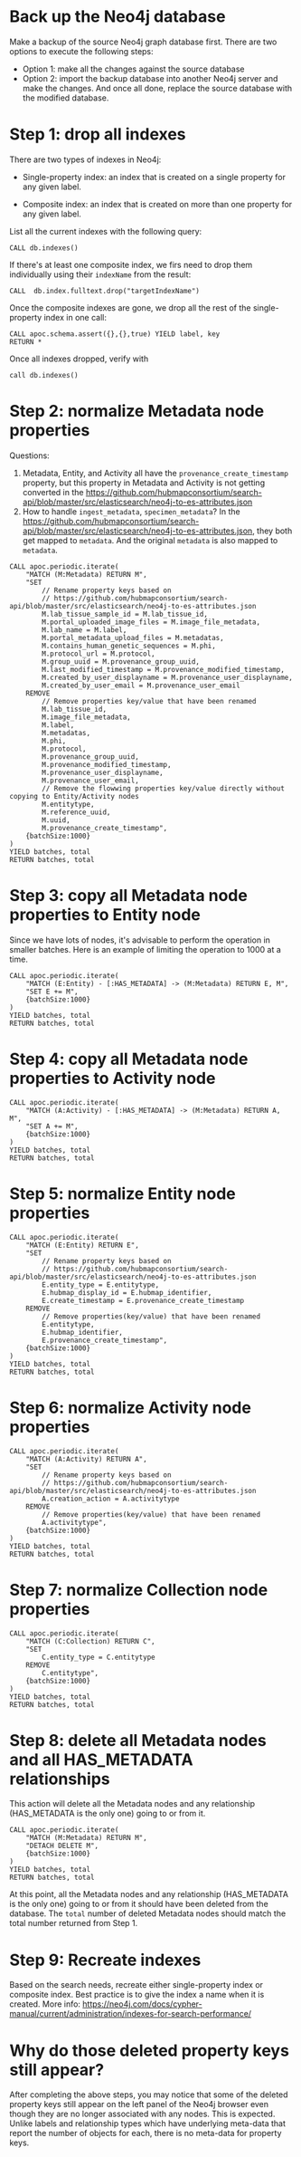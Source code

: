 # Back up the Neo4j database

Make a backup of the source Neo4j graph database first. There are two options to execute the following steps:

- Option 1: make all the changes against the source database
- Option 2: import the backup database into another Neo4j server and make the changes. And once all done, replace the source database with the modified database.

# Step 1: drop all indexes

There are two types of indexes in Neo4j:

- Single-property index: an index that is created on a single property for any given label.

- Composite index: an index that is created on more than one property for any given label.

List all the current indexes with the following query:

````
CALL db.indexes()
````

If there's at least one composite index, we firs need to drop them individually using their `indexName` from the result:

````
CALL  db.index.fulltext.drop("targetIndexName")
````

Once the composite indexes are gone, we drop all the rest of the single-property index in one call:

````
CALL apoc.schema.assert({},{},true) YIELD label, key 
RETURN *
````

Once all indexes dropped, verify with 

````
call db.indexes()
````

# Step 2: normalize Metadata node properties

Questions: 
1. Metadata, Entity, and Activity all have the `provenance_create_timestamp` property, but this property in Metadata and Activity is not getting converted in the https://github.com/hubmapconsortium/search-api/blob/master/src/elasticsearch/neo4j-to-es-attributes.json
2. How to handle `ingest_metadata`, `specimen_metadata`? In the https://github.com/hubmapconsortium/search-api/blob/master/src/elasticsearch/neo4j-to-es-attributes.json, they both get mapped to `metadata`. And the original `metadata` is also mapped to `metadata`.

````
CALL apoc.periodic.iterate(
    "MATCH (M:Metadata) RETURN M", 
    "SET 
        // Rename property keys based on 
        // https://github.com/hubmapconsortium/search-api/blob/master/src/elasticsearch/neo4j-to-es-attributes.json
        M.lab_tissue_sample_id = M.lab_tissue_id,
        M.portal_uploaded_image_files = M.image_file_metadata,
        M.lab_name = M.label,
        M.portal_metadata_upload_files = M.metadatas,
        M.contains_human_genetic_sequences = M.phi,
        M.protocol_url = M.protocol,
        M.group_uuid = M.provenance_group_uuid,
        M.last_modified_timestamp = M.provenance_modified_timestamp,
        M.created_by_user_displayname = M.provenance_user_displayname,
        M.created_by_user_email = M.provenance_user_email
    REMOVE 
        // Remove properties key/value that have been renamed
        M.lab_tissue_id,
        M.image_file_metadata,
        M.label,
        M.metadatas,
        M.phi,
        M.protocol,
        M.provenance_group_uuid,
        M.provenance_modified_timestamp,
        M.provenance_user_displayname,
        M.provenance_user_email,
        // Remove the flowwing properties key/value directly without copying to Entity/Activity nodes
        M.entitytype, 
        M.reference_uuid,
        M.uuid, 
        M.provenance_create_timestamp", 
    {batchSize:1000}
)
YIELD batches, total 
RETURN batches, total
````

# Step 3: copy all Metadata node properties to Entity node

Since we have lots of nodes, it's advisable to perform the operation in smaller batches. Here is an example of limiting the operation to 1000 at a time.

````
CALL apoc.periodic.iterate(
    "MATCH (E:Entity) - [:HAS_METADATA] -> (M:Metadata) RETURN E, M", 
    "SET E += M", 
    {batchSize:1000}
)
YIELD batches, total 
RETURN batches, total
````

# Step 4: copy all Metadata node properties to Activity node

````
CALL apoc.periodic.iterate(
    "MATCH (A:Activity) - [:HAS_METADATA] -> (M:Metadata) RETURN A, M", 
    "SET A += M", 
    {batchSize:1000}
)
YIELD batches, total 
RETURN batches, total
````

# Step 5: normalize Entity node properties

````
CALL apoc.periodic.iterate(
    "MATCH (E:Entity) RETURN E", 
    "SET 
        // Rename property keys based on 
        // https://github.com/hubmapconsortium/search-api/blob/master/src/elasticsearch/neo4j-to-es-attributes.json
        E.entity_type = E.entitytype,
        E.hubmap_display_id = E.hubmap_identifier,
        E.create_timestamp = E.provenance_create_timestamp
    REMOVE 
        // Remove properties(key/value) that have been renamed
        E.entitytype,
        E.hubmap_identifier,
        E.provenance_create_timestamp", 
    {batchSize:1000}
)
YIELD batches, total 
RETURN batches, total
````

# Step 6: normalize Activity node properties

````
CALL apoc.periodic.iterate(
    "MATCH (A:Activity) RETURN A", 
    "SET 
        // Rename property keys based on 
        // https://github.com/hubmapconsortium/search-api/blob/master/src/elasticsearch/neo4j-to-es-attributes.json
        A.creation_action = A.activitytype
    REMOVE 
        // Remove properties(key/value) that have been renamed
        A.activitytype", 
    {batchSize:1000}
)
YIELD batches, total 
RETURN batches, total
````

# Step 7: normalize Collection node properties

````
CALL apoc.periodic.iterate(
    "MATCH (C:Collection) RETURN C", 
    "SET 
        C.entity_type = C.entitytype
    REMOVE 
        C.entitytype", 
    {batchSize:1000}
)
YIELD batches, total 
RETURN batches, total
````

# Step 8: delete all Metadata nodes and all HAS_METADATA relationships

This action will delete all the Metadata nodes and any relationship (HAS_METADATA is the only one) going to or from it.

````
CALL apoc.periodic.iterate(
    "MATCH (M:Metadata) RETURN M", 
    "DETACH DELETE M", 
    {batchSize:1000}
)
YIELD batches, total 
RETURN batches, total
````

At this point, all the Metadata nodes and any relationship (HAS_METADATA is the only one) going to or from it should have been deleted from the database. The `total` number of deleted Metadata nodes should match the total number returned from Step 1.

# Step 9: Recreate indexes

Based on the search needs, recreate either single-property index or composite index. Best practice is to give the index a name when it is created. More info: https://neo4j.com/docs/cypher-manual/current/administration/indexes-for-search-performance/

# Why do those deleted property keys still appear?

After completing the above steps, you may notice that some of the deleted property keys still appear on the left panel of the Neo4j browser even though they are no longer associated with any nodes. This is expected. Unlike labels and relationship types which have underlying meta-data that report the number of objects for each, there is no meta-data for property keys.
